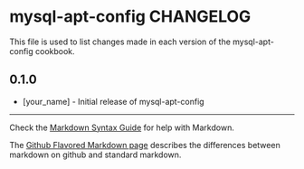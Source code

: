 mysql-apt-config CHANGELOG
==========================

This file is used to list changes made in each version of the mysql-apt-config cookbook.

0.1.0
-----
- [your_name] - Initial release of mysql-apt-config

- - -
Check the [Markdown Syntax Guide](http://daringfireball.net/projects/markdown/syntax) for help with Markdown.

The [Github Flavored Markdown page](http://github.github.com/github-flavored-markdown/) describes the differences between markdown on github and standard markdown.
